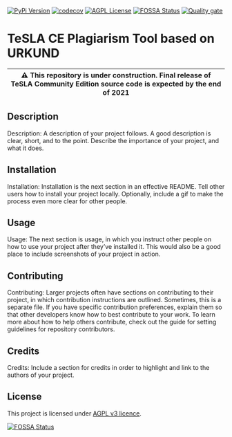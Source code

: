 [![PyPi Version](https://img.shields.io/pypi/v/tesla-ce-provider-pt-urkund.svg)](https://pypi.python.org/pypi/tesla-ce-provider-pt-urkund/)
[![codecov](https://codecov.io/gh/tesla-ce/provider-pt-urkund/branch/main/graph/badge.svg?token=PJJQMW981P)](https://codecov.io/gh/tesla-ce/provider-pt-urkund)
[![AGPL License](https://img.shields.io/badge/license-AGPL-blue.svg)](http://www.gnu.org/licenses/agpl-3.0)
[![FOSSA Status](https://app.fossa.com/api/projects/custom%2B26246%2Fgithub.com%2Ftesla-ce%2Fprovider-pt-urkund.svg?type=shield)](https://app.fossa.com/projects/custom%2B26246%2Fgithub.com%2Ftesla-ce%2Fprovider-pt-urkund?ref=badge_shield)
[![Quality gate](https://sonar.sunai.uoc.edu/api/project_badges/quality_gate?project=tesla-ce_provider-pt-urkund)](https://sonar.sunai.uoc.edu/dashboard?id=tesla-ce_provider-pt-urkund)


# TeSLA CE Plagiarism Tool based on URKUND

| :warning: This repository is **under construction**. Final release of TeSLA Community Edition source code is expected by the **end of 2021** |
| --- |

## Description
Description: A description of your project follows. A good description is clear, short, and to the point. Describe the importance of your project, and what it does.

## Installation
Installation: Installation is the next section in an effective README. Tell other users how to install your project locally. Optionally, include a gif to make the process even more clear for other people.

## Usage
Usage: The next section is usage, in which you instruct other people on how to use your project after they’ve installed it. This would also be a good place to include screenshots of your project in action.

## Contributing
Contributing: Larger projects often have sections on contributing to their project, in which contribution instructions are outlined. Sometimes, this is a separate file. If you have specific contribution preferences, explain them so that other developers know how to best contribute to your work. To learn more about how to help others contribute, check out the guide for setting guidelines for repository contributors.

## Credits
Credits: Include a section for credits in order to highlight and link to the authors of your project.

## License
This project is licensed under [AGPL v3 licence](http://www.gnu.org/licenses/agpl-3.0).

[![FOSSA Status](https://app.fossa.com/api/projects/custom%2B26246%2Fgithub.com%2Ftesla-ce%2Fprovider-pt-urkund.svg?type=large)](https://app.fossa.com/projects/custom%2B26246%2Fgithub.com%2Ftesla-ce%2Fprovider-pt-urkund?ref=badge_large)

